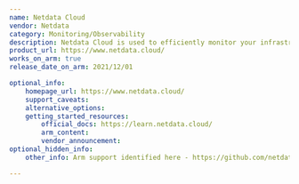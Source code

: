 ```yaml
---
name: Netdata Cloud
vendor: Netdata
category: Monitoring/Observability
description: Netdata Cloud is used to efficiently monitor your infrastructure and gain insights into system performance and metrics. This enterprise version includes ML-based anomaly detection, centralized monitoring, and collaboration features.
product_url: https://www.netdata.cloud/
works_on_arm: true
release_date_on_arm: 2021/12/01

optional_info:
    homepage_url: https://www.netdata.cloud/
    support_caveats:
    alternative_options:
    getting_started_resources:
        official_docs: https://learn.netdata.cloud/
        arm_content:
        vendor_announcement:
optional_hidden_info:
    other_info: Arm support identified here - https://github.com/netdata/netdata/releases/tag/v1.32.0

---
```

